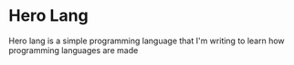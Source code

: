 # Hero Lang
Hero lang is a simple programming language that I'm writing to learn how programming languages are made